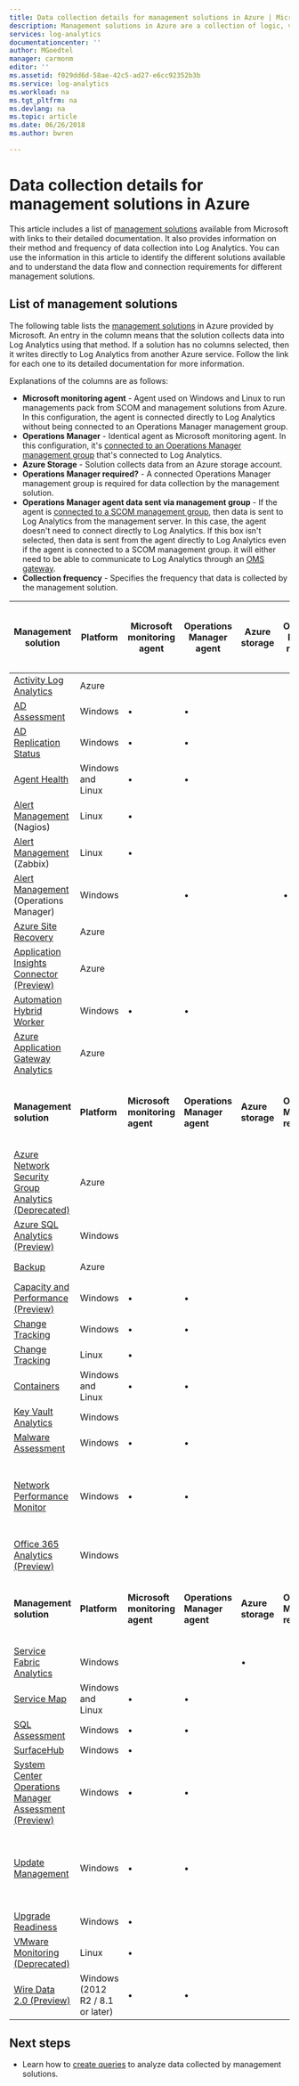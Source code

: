 ```yaml
---
title: Data collection details for management solutions in Azure | Microsoft Docs
description: Management solutions in Azure are a collection of logic, visualization, and data acquisition rules that provide metrics pivoted around a particular problem area.  This article provides a list of management solutions available from Microsoft and details about their method and frequency of data collection.
services: log-analytics
documentationcenter: ''
author: MGoedtel
manager: carmonm
editor: ''
ms.assetid: f029dd6d-58ae-42c5-ad27-e6cc92352b3b
ms.service: log-analytics
ms.workload: na
ms.tgt_pltfrm: na
ms.devlang: na
ms.topic: article
ms.date: 06/26/2018
ms.author: bwren

---
```

# Data collection details for management solutions in Azure
This article includes a list of [management solutions](monitoring-solutions.md) available from Microsoft with links to their detailed documentation.  It also provides information on their method and frequency of data collection into Log Analytics.  You can use the information in this article to identify the different solutions available and to understand the data flow and connection requirements for different management solutions. 

## List of management solutions

The following table lists the [management solutions](monitoring-solutions.md) in Azure provided by Microsoft. An entry in the column means that the solution collects data into Log Analytics using that method.  If a solution has no columns selected, then it writes directly to Log Analytics from another Azure service. Follow the link for each one to its detailed documentation for more information.

Explanations of the columns are as follows:

- **Microsoft monitoring agent** - Agent used on Windows and Linux to run managements pack from SCOM and management solutions from Azure. In this configuration, the agent is connected directly to Log Analytics without being connected to an Operations Manager management group. 
- **Operations Manager** - Identical agent as Microsoft monitoring agent. In this configuration, it's [connected to an Operations Manager management group](../log-analytics/log-analytics-om-agents.md) that's connected to Log Analytics. 
-  **Azure Storage** - Solution collects data from an Azure storage account. 
- **Operations Manager required?** - A connected Operations Manager management group is required for data collection by the management solution. 
- **Operations Manager agent data sent via management group** - If the agent is [connected to a SCOM management group](../log-analytics/log-analytics-om-agents.md), then data is sent to Log Analytics from the management server. In this case, the agent doesn't need to connect directly to Log Analytics. If this box isn't selected, then data is sent from the agent directly to Log Analytics even if the agent is connected to a SCOM management group. it will either need to be able to communicate to Log Analytics through an [OMS gateway](../log-analytics/log-analytics-oms-gateway.md).
- **Collection frequency** - Specifies the frequency that data is collected by the management solution. 



| **Management solution** | **Platform** | **Microsoft monitoring agent** | **Operations Manager agent** | **Azure storage** | **Operations Manager required?** | **Operations Manager agent data sent via management group** | **Collection frequency** |
| --- | --- | --- | --- | --- | --- | --- | --- |
| [Activity Log Analytics](../log-analytics/log-analytics-activity.md) | Azure | | | | | | on notification |
| [AD Assessment](../log-analytics/log-analytics-ad-assessment.md) |Windows |&#8226; |&#8226; | | |&#8226; |7 days |
| [AD Replication Status](../log-analytics/log-analytics-ad-replication-status.md) |Windows |&#8226; |&#8226; | | |&#8226; |5 days |
| [Agent Health](../operations-management-suite/oms-solution-agenthealth.md) | Windows and Linux | &#8226; | &#8226; | | | &#8226; | 1 minute |
| [Alert Management](../log-analytics/log-analytics-solution-alert-management.md) (Nagios) |Linux |&#8226; | | | | |on arrival |
| [Alert Management](../log-analytics/log-analytics-solution-alert-management.md) (Zabbix) |Linux |&#8226; | | | | |1 minute |
| [Alert Management](../log-analytics/log-analytics-solution-alert-management.md) (Operations Manager) |Windows | |&#8226; | |&#8226; |&#8226; |3 minutes |
| [Azure Site Recovery](../site-recovery/site-recovery-overview.md) | Azure | | | | | | n/a |
| [Application Insights Connector (Preview)](../log-analytics/log-analytics-app-insights-connector.md) | Azure | | | |  |  | on notification |
| [Automation Hybrid Worker](../automation/automation-hybrid-runbook-worker.md) | Windows | &#8226; | &#8226; |  |  |  | n/a |
| [Azure Application Gateway Analytics](../log-analytics/log-analytics-azure-networking-analytics.md) | Azure |  |  |  |  |  | on notification |
| **Management solution** | **Platform** | **Microsoft monitoring agent** | **Operations Manager agent** | **Azure storage** | **Operations Manager required?** | **Operations Manager agent data sent via management group** | **Collection frequency** |
| [Azure Network Security Group Analytics (Deprecated)](../log-analytics/log-analytics-azure-networking-analytics.md) | Azure |  |  |  |  |  | on notification |
| [Azure SQL Analytics (Preview)](../log-analytics/log-analytics-azure-sql.md) | Windows | | | | | | 1 minute |
| [Backup](https://azure.microsoft.com/resources/templates/101-backup-oms-monitoring/) | Azure |  |  |  |  |  | on notification |
| [Capacity and Performance (Preview)](../log-analytics/log-analytics-capacity.md) |Windows |&#8226; |&#8226; | | |&#8226; |on arrival |
| [Change Tracking](../log-analytics/log-analytics-change-tracking.md) |Windows |&#8226; |&#8226; | | |&#8226; |hourly |
| [Change Tracking](../log-analytics/log-analytics-change-tracking.md) |Linux |&#8226; | | | | |hourly |
| [Containers](../log-analytics/log-analytics-containers.md) | Windows and Linux | &#8226; | &#8226; |  |  |  | 3 minutes |
| [Key Vault Analytics](../log-analytics/log-analytics-azure-key-vault.md) |Windows | | | | | |on notification |
| [Malware Assessment](../log-analytics/log-analytics-malware.md) |Windows |&#8226; |&#8226; | | |&#8226; |hourly |
| [Network Performance Monitor](../log-analytics/log-analytics-network-performance-monitor.md) | Windows | &#8226; | &#8226; |  |  |  | TCP handshakes every 5 seconds, data sent every 3 minutes |
| [Office 365 Analytics (Preview)](../operations-management-suite/oms-solution-office-365.md) |Windows | | | | | |on notification |
| **Management solution** | **Platform** | **Microsoft monitoring agent** | **Operations Manager agent** | **Azure storage** | **Operations Manager required?** | **Operations Manager agent data sent via management group** | **Collection frequency** |
| [Service Fabric Analytics](../service-fabric/service-fabric-diagnostics-oms-setup.md) |Windows | | |&#8226; | | |5 minutes |
| [Service Map](../operations-management-suite/operations-management-suite-service-map.md) | Windows and Linux | &#8226; | &#8226; |  |  |  | 15 seconds |
| [SQL Assessment](../log-analytics/log-analytics-sql-assessment.md) |Windows |&#8226; |&#8226; | | |&#8226; |7 days |
| [SurfaceHub](../log-analytics/log-analytics-surface-hubs.md) |Windows |&#8226; | | | | |on arrival |
| [System Center Operations Manager Assessment (Preview)](../log-analytics/log-analytics-scom-assessment.md) | Windows | &#8226; | &#8226; |  |  | &#8226; | seven days |
| [Update Management](../operations-management-suite/oms-solution-update-management.md) | Windows |&#8226; |&#8226; | | |&#8226; |at least 2 times per day and 15 minutes after installing an update |
| [Upgrade Readiness](https://docs.microsoft.com/windows/deployment/upgrade/upgrade-readiness-get-started) | Windows | &#8226; |  |  |  |  | 2 days |
| [VMware Monitoring (Deprecated)](../log-analytics/log-analytics-vmware.md) | Linux | &#8226; |  |  |  |  | 3 minutes |
| [Wire Data 2.0 (Preview)](../log-analytics/log-analytics-wire-data.md) |Windows (2012 R2 / 8.1 or later) |&#8226; |&#8226; | | | | 1 minute |




## Next steps
* Learn how to [create queries](../log-analytics/log-analytics-log-searches.md) to analyze data collected by management solutions.
